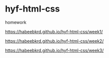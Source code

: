 # hyf-html-css
homework

https://habeebkrd.github.io/hyf-html-css/week1/

https://habeebkrd.github.io/hyf-html-css/week2/

https://habeebkrd.github.io/hyf-html-css/week3/
